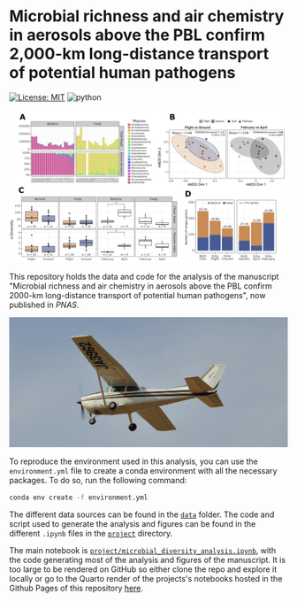 # Microbial richness and air chemistry in aerosols above the PBL confirm 2,000-km long-distance transport of potential human pathogens

 [![License: MIT](https://img.shields.io/badge/License-MIT-yellow.svg)](https://opensource.org/licenses/MIT)
![python](https://img.shields.io/badge/python-3.10-orange?logo=Python&logoColor=white)

![Figure 3 from the manuscript](photos/readme_image.png)

This repository holds the data and code for the analysis of the manuscript "Microbial richness and air chemistry in aerosols above the PBL confirm 2000-km long-distance transport of potential
human pathogens", now published in *PNAS*.

![Shot of one of the flights made during the sampling campaign](photos/flight_photo.png)

To reproduce the environment used in this analysis, you can use the `environment.yml` file to create a conda environment with all the necessary packages. To do so, run the following command:

```bash
conda env create -f environment.yml
```


The different data sources can be found in the [`data`](/data/) folder. The code and script used to generate the analysis and figures can be found in the different `.ipynb` files in the [`project`](/project/) directory.


The main notebook is [`project/microbial_diversity_analysis.ipynb`](/project/microbial_diversity_analysis.ipynb), with the code generating most of the analysis and figures of the manuscript. It is too large to be rendered on GitHub so either clone the repo and explore it locally or go to the Quarto render of the projects's notebooks hosted in the Github Pages of this repository [here](airlabbcn.github.io/microbial-richness-troposphere).